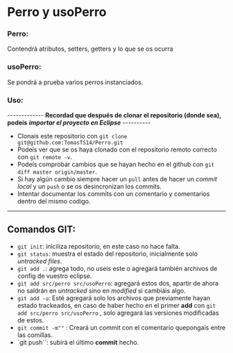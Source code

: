 # Perro y usoPerro

### Perro:
Contendrá atributos, setters, getters y lo que se os ocurra

### usoPerro: 
Se pondrá a prueba varios perros instanciados. 

### Uso:
------------- **Recordad que después de clonar el repositorio (donde sea), podeís**  ***importar el proyecto en Eclipse*** ----------
- Clonais este repositorio con `git clone git@github.com:TomasTS14/Perro.git`
- Podeís ver que se os haya clonado con el repositorio remoto correcto con `git remote -v`.
- Podeís comprobar cambios que se hayan hecho en el github con `git diff master origin/master`.
- Si hay algún cambio siempre hacer un `pull` antes de hacer un *commit local* y un `push` o se os desincronizan los commits.
- Intentar documentar los commits con un comentario y comentarios dentro del mismo codigo.  
-----------------------------------------------------------------------------------------------

## Comandos GIT:
- `git init`: iniciliza repositorio, en este caso no hace falta. 
- `git status`: muestra el estado del repositorio, inicialmente solo *untracked files*.
- `git add .`: agrega todo, no useís este o agregará también archivos de config de vuestro eclipse. 
- `git add src/perro src/usoPerro`: agregará estos dos, apartir de ahora no saldrán en *untracked* sino en *modified* si cambiáis algo. 
- `git add -u`: Esté agregará solo los archivos que previamente hayan estado trackeados, en caso de haber hecho en el primer **add** con `git add src/perro src/usoPerro` , solo agregará las versiones modificadas de estos.
- `git commit -m""` : Creará un commit con el comentario quepongaís entre las comillas.
- `git push``: subirá el último **commit** hecho.  
